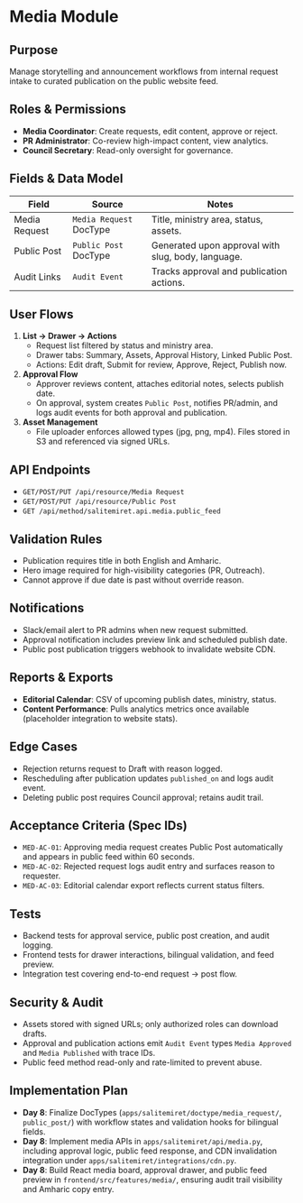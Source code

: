 # Media Module

## Purpose
Manage storytelling and announcement workflows from internal request intake to
curated publication on the public website feed.

## Roles & Permissions
- **Media Coordinator**: Create requests, edit content, approve or reject.
- **PR Administrator**: Co-review high-impact content, view analytics.
- **Council Secretary**: Read-only oversight for governance.

## Fields & Data Model
| Field | Source | Notes |
|-------|--------|-------|
| Media Request | `Media Request` DocType | Title, ministry area, status, assets.
| Public Post | `Public Post` DocType | Generated upon approval with slug, body, language.
| Audit Links | `Audit Event` | Tracks approval and publication actions.

## User Flows
1. **List → Drawer → Actions**
   - Request list filtered by status and ministry area.
   - Drawer tabs: Summary, Assets, Approval History, Linked Public Post.
   - Actions: Edit draft, Submit for review, Approve, Reject, Publish now.
2. **Approval Flow**
   - Approver reviews content, attaches editorial notes, selects publish date.
   - On approval, system creates `Public Post`, notifies PR/admin, and logs audit
     events for both approval and publication.
3. **Asset Management**
   - File uploader enforces allowed types (jpg, png, mp4). Files stored in S3 and
     referenced via signed URLs.

## API Endpoints
- `GET/POST/PUT /api/resource/Media Request`
- `GET/POST/PUT /api/resource/Public Post`
- `GET /api/method/salitemiret.api.media.public_feed`

## Validation Rules
- Publication requires title in both English and Amharic.
- Hero image required for high-visibility categories (PR, Outreach).
- Cannot approve if due date is past without override reason.

## Notifications
- Slack/email alert to PR admins when new request submitted.
- Approval notification includes preview link and scheduled publish date.
- Public post publication triggers webhook to invalidate website CDN.

## Reports & Exports
- **Editorial Calendar**: CSV of upcoming publish dates, ministry, status.
- **Content Performance**: Pulls analytics metrics once available (placeholder
  integration to website stats).

## Edge Cases
- Rejection returns request to Draft with reason logged.
- Rescheduling after publication updates `published_on` and logs audit event.
- Deleting public post requires Council approval; retains audit trail.

## Acceptance Criteria (Spec IDs)
- `MED-AC-01`: Approving media request creates Public Post automatically and
  appears in public feed within 60 seconds.
- `MED-AC-02`: Rejected request logs audit entry and surfaces reason to requester.
- `MED-AC-03`: Editorial calendar export reflects current status filters.

## Tests
- Backend tests for approval service, public post creation, and audit logging.
- Frontend tests for drawer interactions, bilingual validation, and feed preview.
- Integration test covering end-to-end request → post flow.

## Security & Audit
- Assets stored with signed URLs; only authorized roles can download drafts.
- Approval and publication actions emit `Audit Event` types `Media Approved` and
  `Media Published` with trace IDs.
- Public feed method read-only and rate-limited to prevent abuse.

## Implementation Plan
- **Day 8**: Finalize DocTypes (`apps/salitemiret/doctype/media_request/`,
  `public_post/`) with workflow states and validation hooks for bilingual fields.
- **Day 8**: Implement media APIs in `apps/salitemiret/api/media.py`, including
  approval logic, public feed response, and CDN invalidation integration under
  `apps/salitemiret/integrations/cdn.py`.
- **Day 8**: Build React media board, approval drawer, and public feed preview in
  `frontend/src/features/media/`, ensuring audit trail visibility and Amharic
  copy entry.
